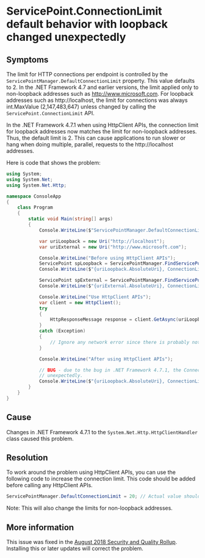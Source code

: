 # ServicePoint.ConnectionLimit default behavior with loopback changed unexpectedly

## Symptoms
The limit for HTTP connections per endpoint is controlled by the `ServicePointManager.DefaultConnectionLimit` property.
This value defaults to 2. In the .NET Framework 4.7 and earlier versions, the limit applied only to non-loopback 
addresses such as http://www.microsoft.com.  For loopback addresses such as http://localhost, the limit for connections
was always int.MaxValue (2,147,483,647) unless changed by calling the `ServicePoint.ConnectionLimit` API.

In the .NET Framework 4.7.1 when using HttpClient APIs, the connection limit for loopback addresses now matches the limit
for non-loopback addresses. Thus, the default limit is 2. This can cause applications to run slower or hang when
doing multiple, parallel, requests to the http://localhost addresses.

Here is code that shows the problem:

```c#
using System;
using System.Net;
using System.Net.Http;

namespace ConsoleApp
{
    class Program
    {
        static void Main(string[] args)
        {
            Console.WriteLine($"ServicePointManager.DefaultConnectionLimit: {ServicePointManager.DefaultConnectionLimit}");

            var uriLoopback = new Uri("http://localhost");
            var uriExternal = new Uri("http://www.microsoft.com");

            Console.WriteLine("Before using HttpClient APIs");
            ServicePoint spLoopback = ServicePointManager.FindServicePoint(uriLoopback);
            Console.WriteLine($"{uriLoopback.AbsoluteUri}, ConnectionLimit (should be {int.MaxValue}): {spLoopback.ConnectionLimit}");

            ServicePoint spExternal = ServicePointManager.FindServicePoint(uriExternal);
            Console.WriteLine($"{uriExternal.AbsoluteUri}, ConnectionLimit (should be {ServicePointManager.DefaultConnectionLimit}): {spExternal.ConnectionLimit}");

            Console.WriteLine("Use HttpClient APIs");
            var client = new HttpClient();
            try
            {
                HttpResponseMessage response = client.GetAsync(uriLoopback).Result;
            }
            catch (Exception)
            {
                // Ignore any network error since there is probably not a loopback server present.
            }

            Console.WriteLine("After using HttpClient APIs");

            // BUG - due to the bug in .NET Framework 4.7.1, the ConnectionLimit for this loopback ServicePoint is changed
            // unexpectedly.
            Console.WriteLine($"{uriLoopback.AbsoluteUri}, ConnectionLimit (should be {int.MaxValue}): {spLoopback.ConnectionLimit}");
        }
    }
}
```

## Cause
Changes in .NET Framework 4.7.1 to the `System.Net.Http.HttpClientHandler` class caused this problem.

## Resolution
To work around the problem using HttpClient APIs, you can use the following code to increase the connection limit.
This code should be added before calling any HttpClient APIs.

```c#
ServicePointManager.DefaultConnectionLimit = 20; // Actual value should be based on your requirements.
```

Note: This will also change the limits for non-loopback addresses.

## More information
This issue was fixed in the [August 2018 Security and Quality Rollup](https://blogs.msdn.microsoft.com/dotnet/2018/08/14/august-2018-security-and-quality-rollup/).
Installing this or later updates will correct the problem.
